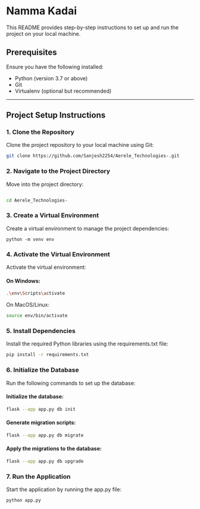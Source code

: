 # Namma Kadai

This README provides step-by-step instructions to set up and run the project on your local machine.

## Prerequisites

Ensure you have the following installed:
- Python (version 3.7 or above)
- Git
- Virtualenv (optional but recommended)

---

## Project Setup Instructions

### 1. Clone the Repository

Clone the project repository to your local machine using Git:

```bash
git clone https://github.com/Sanjesh2254/Aerele_Technologies-.git
```

### 2. Navigate to the Project Directory
Move into the project directory:

```bash

cd Aerele_Technologies-
```
### 3. Create a Virtual Environment
Create a virtual environment to manage the project dependencies:

```
python -m venv env
```
### 4. Activate the Virtual Environment
Activate the virtual environment:

#### On Windows:

```bash
.\env\Scripts\activate
```
On MacOS/Linux:

```bash
source env/bin/activate
```
### 5. Install Dependencies
Install the required Python libraries using the requirements.txt file:

```bash
pip install -r requirements.txt
```
### 6. Initialize the Database
Run the following commands to set up the database:

#### Initialize the database:

```bash
flask --app app.py db init
```
#### Generate migration scripts:

```bash
flask --app app.py db migrate
```
#### Apply the migrations to the database:

```bash
flask --app app.py db upgrade
```
### 7. Run the Application
Start the application by running the app.py file:

```bash
python app.py
```
